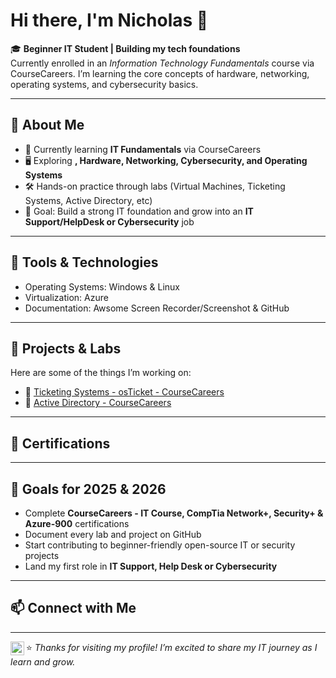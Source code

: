 # Hi there, I'm Nicholas 👋  

🎓 **Beginner IT Student | Building my tech foundations**  
Currently enrolled in an *Information Technology Fundamentals* course via CourseCareers. I’m learning the core concepts of hardware, networking, operating systems, and cybersecurity basics.  

---

## 🚀 About Me
- 🌱 Currently learning **IT Fundamentals** via CourseCareers
- 🖥️ Exploring **, Hardware, Networking, Cybersecurity, and Operating Systems**  
- 🛠️ Hands-on practice through labs (Virtual Machines, Ticketing Systems, Active Directory, etc)  
- 🎯 Goal: Build a strong IT foundation and grow into an **IT Support/HelpDesk or Cybersecurity** job

---

## 🔧 Tools & Technologies
- Operating Systems: Windows & Linux  
- Virtualization: Azure
- Documentation: Awsome Screen Recorder/Screenshot & GitHub

---

## 📂 Projects & Labs
Here are some of the things I’m working on:  
- 📝 [Ticketing Systems - osTicket - CourseCareers](https://github.com/NickTech03/Ticketing-Systems-osTicket-)
- 📝 [Active Directory - CourseCareers](https://github.com/NickTech03/Active-Directory)

---

## 📄 Certifications

---

## 🌟 Goals for 2025 & 2026
- Complete **CourseCareers - IT Course, CompTia Network+, Security+ & Azure-900** certifications  
- Document every lab and project on GitHub  
- Start contributing to beginner-friendly open-source IT or security projects  
- Land my first role in **IT Support, Help Desk or Cybersecurity**  

---

## 📫 Connect with Me

---

[<img align="left" alt="nicholas-khan-800111246 | LinkedIn" width="22px" src="https://cdn.jsdelivr.net/npm/simple-icons@v3/icons/linkedin.svg" />][linkedin]

[linkedin]: https://www.linkedin.com/in/nicholas-khan-800111246/
 

⭐️ *Thanks for visiting my profile! I’m excited to share my IT journey as I learn and grow.*

